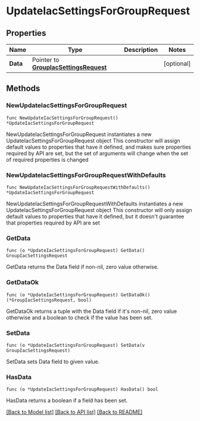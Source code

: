 # UpdateIacSettingsForGroupRequest

## Properties

Name | Type | Description | Notes
------------ | ------------- | ------------- | -------------
**Data** | Pointer to [**GroupIacSettingsRequest**](GroupIacSettingsRequest.md) |  | [optional] 

## Methods

### NewUpdateIacSettingsForGroupRequest

`func NewUpdateIacSettingsForGroupRequest() *UpdateIacSettingsForGroupRequest`

NewUpdateIacSettingsForGroupRequest instantiates a new UpdateIacSettingsForGroupRequest object
This constructor will assign default values to properties that have it defined,
and makes sure properties required by API are set, but the set of arguments
will change when the set of required properties is changed

### NewUpdateIacSettingsForGroupRequestWithDefaults

`func NewUpdateIacSettingsForGroupRequestWithDefaults() *UpdateIacSettingsForGroupRequest`

NewUpdateIacSettingsForGroupRequestWithDefaults instantiates a new UpdateIacSettingsForGroupRequest object
This constructor will only assign default values to properties that have it defined,
but it doesn't guarantee that properties required by API are set

### GetData

`func (o *UpdateIacSettingsForGroupRequest) GetData() GroupIacSettingsRequest`

GetData returns the Data field if non-nil, zero value otherwise.

### GetDataOk

`func (o *UpdateIacSettingsForGroupRequest) GetDataOk() (*GroupIacSettingsRequest, bool)`

GetDataOk returns a tuple with the Data field if it's non-nil, zero value otherwise
and a boolean to check if the value has been set.

### SetData

`func (o *UpdateIacSettingsForGroupRequest) SetData(v GroupIacSettingsRequest)`

SetData sets Data field to given value.

### HasData

`func (o *UpdateIacSettingsForGroupRequest) HasData() bool`

HasData returns a boolean if a field has been set.


[[Back to Model list]](../README.md#documentation-for-models) [[Back to API list]](../README.md#documentation-for-api-endpoints) [[Back to README]](../README.md)


